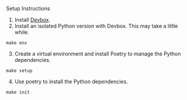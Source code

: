 Setup Instructions

1. Install [Devbox](https://www.jetpack.io/devbox/docs/quickstart/).
2. Install an isolated Python version with Devbox. This may take a little while.
  ```shell
  make env
  ```

3. Create a virtual environment and install Poetry to manage the Python dependencies.
  ```shell
  make setup
  ```

4. Use poetry to install the Python dependencies. 
  ```shell
  make init
  ```